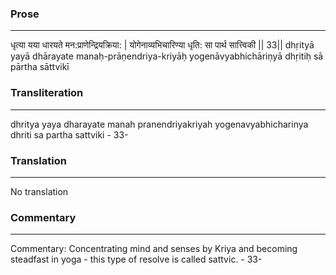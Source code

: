### Prose 
 --- 
धृत्या यया धारयते मन:प्राणेन्द्रियक्रिया: |
योगेनाव्यभिचारिण्या धृति: सा पार्थ सात्त्विकी || 33||
dhṛityā yayā dhārayate manaḥ-prāṇendriya-kriyāḥ
yogenāvyabhichāriṇyā dhṛitiḥ sā pārtha sāttvikī

### Transliteration 
 --- 
dhritya yaya dharayate manah pranendriyakriyah yogenavyabhicharinya dhriti sa partha sattviki - 33-

### Translation 
 --- 
No translation

### Commentary 
 --- 
Commentary: Concentrating mind and senses by Kriya and becoming steadfast in yoga - this type of resolve is called sattvic. - 33-